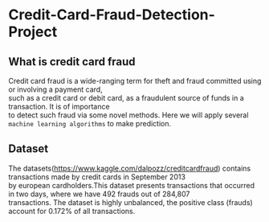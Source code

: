 # Credit-Card-Fraud-Detection-Project
## What is credit card fraud
Credit card fraud is a wide-ranging term for theft and fraud committed using or involving a payment card,<br>
such as a credit card or debit card, as a fraudulent source of funds in a transaction. It is of importance<br>
to detect such fraud via some novel methods. Here we will apply several `machine learning algorithms` to make prediction.<br>

## Dataset
The datasets(https://www.kaggle.com/dalpozz/creditcardfraud) contains transactions made by credit cards in September 2013 <br>
by european cardholders.This dataset presents transactions that occurred in two days, where we have 492 frauds out of 284,807<br>
transactions. The dataset is highly unbalanced, the positive class (frauds) account for 0.172% of all transactions. <br>
